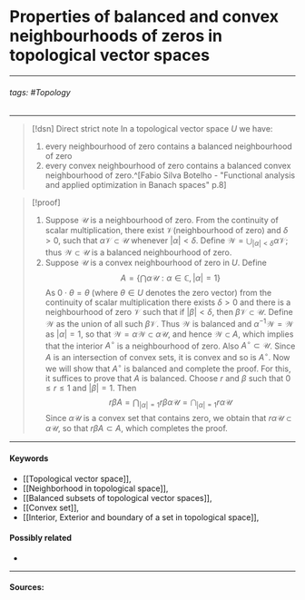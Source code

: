 # Properties of balanced and convex neighbourhoods of zeros in topological vector spaces
***
###### tags: #Topology 
***
>[!dsn] Direct strict note
>In a topological vector space $U$ we have:
>1. every neighbourhood of zero contains a balanced neighbourhood of zero
>2. every convex neighbourhood of zero contains a balanced convex neighbourhood of zero.^[Fabio Silva Botelho - "Functional analysis and applied optimization in Banach spaces" p.8]

>[!proof]
>1. Suppose $\mathcal{U}$ is a neighbourhood of zero. From the continuity of scalar multiplication, there exist $\mathcal{V}$(neighbourhood of zero) and $\delta>0$, such that $\alpha\mathcal{V}\subset\mathcal{U}$ whenever $|\alpha|<\delta$. Define $\mathcal{W}=\bigcup_{|\alpha|<\delta}\alpha\mathcal{V}$; thus $\mathcal{W}\subset\mathcal{U}$ is a balanced neighbourhood of zero.
>2. Suppose $\mathcal{U}$ is a convex neighbourhood of zero in $U$. Define
>   $$A=\left\{\bigcap\alpha\mathcal{U}:\alpha\in\mathbb{C},|\alpha|=1 \right\}$$
>   As $0\cdot\theta=\theta$ (where $\theta\in U$ denotes the zero vector) from the continuity of scalar multiplication there exists $\delta>0$ and there is a neighbourhood of zero $\mathcal{V}$ such that if $|\beta|<\delta$, then $\beta\mathcal{V}\subset\mathcal{U}$. Define $\mathcal{W}$ as the union of all such $\beta\mathcal{V}$. Thus $\mathcal{W}$ is balanced and $\alpha^{-1}\mathcal{W}=\mathcal{W}$ as $|\alpha|=1$, so that $\mathcal{W}=\alpha\mathcal{W}\subset\alpha\mathcal{U}$, and hence $\mathcal{W}\subset A$, which implies that the interior $A^{\circ}$ is a neighbourhood of zero. Also $A^{\circ}\subset\mathcal{U}$. Since $A$ is an intersection of convex sets, it is convex and so is $A^{\circ}$. Now we will show that $A^{\circ}$ is balanced and complete the proof. For this, it suffices to prove that $A$ is balanced. Choose $r$ and $\beta$ such that $0\le r\le1$ and $|\beta|=1$. Then
>   $$r\beta A=\bigcap_{|\alpha|=1}r\beta\alpha\mathcal{U}=\bigcap_{|\alpha|=1}r\alpha\mathcal{U}$$
>   Since $\alpha\mathcal{U}$ is a convex set that contains zero, we obtain that $r\alpha\mathcal{U}\subset\alpha\mathcal{U}$, so that $r\beta A\subset A$, which completes the proof.

***
#### Keywords
- [[Topological vector space]],
- [[Neighborhood in topological space]],
- [[Balanced subsets of topological vector spaces]],
- [[Convex set]],
- [[Interior, Exterior and boundary of a set in topological space]],
#### Possibly related
- 
***
#### Sources: